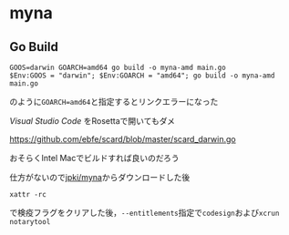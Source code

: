 # myna

## Go Build

```
GOOS=darwin GOARCH=amd64 go build -o myna-amd main.go
$Env:GOOS = "darwin"; $Env:GOARCH = "amd64"; go build -o myna-amd main.go
```

のように`GOARCH=amd64`と指定するとリンクエラーになった 

*Visual Studio Code* をRosettaで開いてもダメ

https://github.com/ebfe/scard/blob/master/scard_darwin.go

おそらくIntel Macでビルドすれば良いのだろう

仕方がないので[jpki/myna](https://github.com/jpki/myna/releases)からダウンロードした後

```
xattr -rc
```

で検疫フラグをクリアした後，`--entitlements`指定で`codesign`および`xcrun notarytool`
